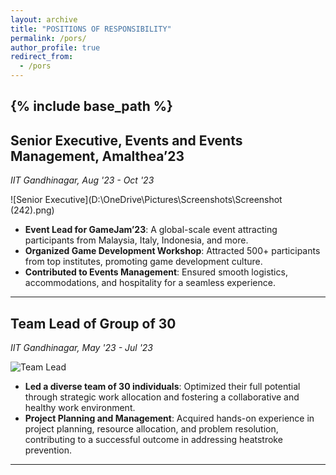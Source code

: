 ```yaml
---
layout: archive
title: "POSITIONS OF RESPONSIBILITY"
permalink: /pors/
author_profile: true
redirect_from:
  - /pors
---
```


{% include base_path %}
-----

## Senior Executive, Events and Events Management, Amalthea’23
_IIT Gandhinagar, Aug '23 - Oct '23_

![Senior Executive](D:\OneDrive\Pictures\Screenshots\Screenshot (242).png)
- **Event Lead for GameJam’23**: A global-scale event attracting participants from Malaysia, Italy, Indonesia, and more.
- **Organized Game Development Workshop**: Attracted 500+ participants from top institutes, promoting game development culture.
- **Contributed to Events Management**: Ensured smooth logistics, accommodations, and hospitality for a seamless experience.

---

## Team Lead of Group of 30
_IIT Gandhinagar, May '23 - Jul '23_

![Team Lead](path_to_image.jpg)
- **Led a diverse team of 30 individuals**: Optimized their full potential through strategic work allocation and fostering a collaborative and healthy work environment.
- **Project Planning and Management**: Acquired hands-on experience in project planning, resource allocation, and problem resolution, contributing to a successful outcome in addressing heatstroke prevention.

---
